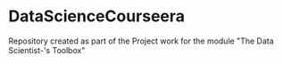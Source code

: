 DataScienceCourseera
====================

Repository created as part of the Project work for the module "The Data Scientist-'s Toolbox"
